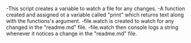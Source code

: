 -This script creates a variable to watch a file for any changes.
-A function created and assigned ot a variable called "print" which returns text along with the functions's argument.
-file.watch is created to watch for any changed in the "readme.md" file.
-file.watch then console logs a string whenever it notices a change in the "readme.md" file.